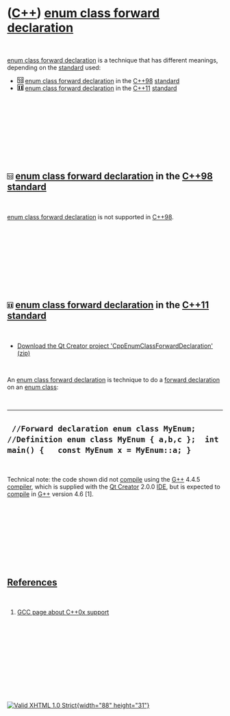 



 

 

 

 

 

([C++](Cpp.htm)) [enum class forward declaration](CppEnumClassForwardDeclaration.htm)
=====================================================================================

 

[enum class forward declaration](CppEnumClassForwardDeclaration.htm) is
a technique that has different meanings, depending on the
[standard](CppStandard.htm) used:

-   ![C++98](PicCpp98.png) [enum class forward
    declaration](CppEnumClassForwardDeclaration.htm) in the
    [C++98](Cpp98.htm) [standard](CppStandard.htm)
-   ![C++11](PicCpp11.png) [enum class forward
    declaration](CppEnumClassForwardDeclaration.htm) in the
    [C++11](Cpp11.htm) [standard](CppStandard.htm)

 

 

 

 

 

![C++98](PicCpp98.png) [enum class forward declaration](CppEnumClassForwardDeclaration.htm) in the [C++98](Cpp98.htm) [standard](CppStandard.htm)
-------------------------------------------------------------------------------------------------------------------------------------------------

 

[enum class forward declaration](CppEnumClassForwardDeclaration.htm) is
not supported in [C++98](Cpp98.htm).

 

 

 

 

 

![C++11](PicCpp11.png) [enum class forward declaration](CppEnumClassForwardDeclaration.htm) in the [C++11](Cpp11.htm) [standard](CppStandard.htm)
-------------------------------------------------------------------------------------------------------------------------------------------------

 

-   [Download the Qt Creator project
    'CppEnumClassForwardDeclaration' (zip)](CppEnumClassForwardDeclaration.zip)

 

An [enum class forward declaration](CppEnumClassForwardDeclaration.htm)
is technique to do a [forward declaration](CppForwardDeclaration.htm) on
an [enum class](CppEnumClass.htm):

 

  --------------------------------------------------------------------------------------------------------------------------------------
  ` //Forward declaration enum class MyEnum;  //Definition enum class MyEnum { a,b,c };  int main() {   const MyEnum x = MyEnum::a; }`
  --------------------------------------------------------------------------------------------------------------------------------------

 

Technical note: the code shown did not [compile](CppCompile.htm) using
the [G++](CppGpp.htm) 4.4.5 [compiler](CppCompiler.htm), which is
supplied with the [Qt Creator](CppQtCreator.htm) 2.0.0
[IDE](CppIde.htm), but is expected to [compile](CppCompile.htm) in
[G++](CppGpp.htm) version 4.6 \[1\].

 

 

 

 

 

[References](CppReferences.htm)
-------------------------------

 

1.  [GCC page about C++0x
    support](http://gcc.gnu.org/projects/cxx0x.html)

 

 

 

 

 





 

[![Valid XHTML 1.0 Strict](valid-xhtml10.png){width="88"
height="31"}](http://validator.w3.org/check?uri=referer)
